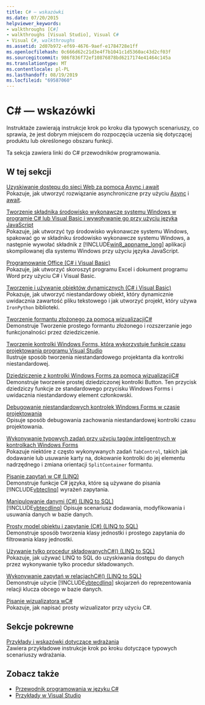 ```yaml
---
title: C# — wskazówki
ms.date: 07/20/2015
helpviewer_keywords:
- walkthroughs [C#]
- walkthroughs [Visual Studio], Visual C#
- Visual C#, walkthroughs
ms.assetid: 2d07b972-ef69-4676-9aef-e1784728e1ff
ms.openlocfilehash: 0c666d62c21d3e4f7b1041c1d5360ac43d2cf03f
ms.sourcegitcommit: 986f836f72ef10876878bd6217174e41464c145a
ms.translationtype: MT
ms.contentlocale: pl-PL
ms.lasthandoff: 08/19/2019
ms.locfileid: "69587060"
---
```

# <a name="c-walkthroughs"></a>C# — wskazówki
Instruktaże zawierają instrukcje krok po kroku dla typowych scenariuszy, co sprawia, że jest dobrym miejscem do rozpoczęcia uczenia się dotyczącej produktu lub określonego obszaru funkcji.  
  
 Ta sekcja zawiera linki do C# przewodników programowania.  
  
## <a name="in-this-section"></a>W tej sekcji  

 [Uzyskiwanie dostępu do sieci Web za pomocą Async i await](./programming-guide/concepts/async/walkthrough-accessing-the-web-by-using-async-and-await.md)  
 Pokazuje, jak utworzyć rozwiązanie asynchroniczne przy użyciu [Async](./language-reference/keywords/async.md) i [await](./language-reference/keywords/await.md).  
  
 [Tworzenie składnika środowisko wykonawcze systemu Windows w programie C# lub Visual Basic i wywoływanie go przy użyciu języka JavaScript](/windows/uwp/winrt-components/walkthrough-creating-a-simple-windows-runtime-component-and-calling-it-from-javascript)  
 Pokazuje, jak utworzyć typ środowisko wykonawcze systemu Windows, spakować go w składniku środowisko wykonawcze systemu Windows, a następnie wywołać składnik z [!INCLUDE[win8_appname_long](~/includes/win8-appname-long-md.md)] aplikacji skompilowanej dla systemu Windows przy użyciu języka JavaScript.  
  
 [Programowanie Office (C# i Visual Basic)](./programming-guide/interop/walkthrough-office-programming.md)  
 Pokazuje, jak utworzyć skoroszyt programu Excel i dokument programu Word przy użyciu C# i Visual Basic.  
  
 [Tworzenie i używanie obiektów dynamicznych (C# i Visual Basic)](./programming-guide/types/walkthrough-creating-and-using-dynamic-objects.md)  
 Pokazuje, jak utworzyć niestandardowy obiekt, który dynamicznie uwidacznia zawartość pliku tekstowego i jak utworzyć projekt, który używa `IronPython` biblioteki.  
   
 [Tworzenie formantu złożonego za pomocą wizualizacjiC#](../framework/winforms/controls/walkthrough-authoring-a-composite-control-with-visual-csharp.md)  
 Demonstruje Tworzenie prostego formantu złożonego i rozszerzanie jego funkcjonalności przez dziedziczenie.  
  
 [Tworzenie kontrolki Windows Forms, która wykorzystuje funkcje czasu projektowania programu Visual Studio](../framework/winforms/controls/creating-a-wf-control-design-time-features.md)  
 Ilustruje sposób tworzenia niestandardowego projektanta dla kontrolki niestandardowej.  
  
 [Dziedziczenie z kontrolki Windows Forms za pomocą wizualizacjiC#](../framework/winforms/controls/walkthrough-inheriting-from-a-windows-forms-control-with-visual-csharp.md)  
 Demonstruje tworzenie prostej dziedziczonej kontrolki Button. Ten przycisk dziedziczy funkcje ze standardowego przycisku Windows Forms i uwidacznia niestandardowy element członkowski.  
  
 [Debugowanie niestandardowych kontrolek Windows Forms w czasie projektowania](../framework/winforms/controls/walkthrough-debugging-custom-windows-forms-controls-at-design-time.md)  
 Opisuje sposób debugowania zachowania niestandardowej kontrolki czasu projektowania.

 [Wykonywanie typowych zadań przy użyciu tagów inteligentnych w kontrolkach Windows Forms](../framework/winforms/controls/performing-common-tasks-using-smart-tags-on-wf-controls.md)  
 Pokazuje niektóre z często wykonywanych zadań `TabControl`, takich jak dodawanie lub usuwanie karty na, dokowanie kontrolki do jej elementu nadrzędnego i zmiana orientacji `SplitContainer` formantu.  
  
 [Pisanie zapytań w C# (LINQ)](./programming-guide/concepts/linq/walkthrough-writing-queries-linq.md)  
 Demonstruje funkcje C# języka, które są używane do pisania [!INCLUDE[vbteclinq](~/includes/vbteclinq-md.md)] wyrażeń zapytania.  
  
 [Manipulowanie danymi (C#) (LINQ to SQL)](../framework/data/adonet/sql/linq/walkthrough-manipulating-data-csharp.md)  
 [!INCLUDE[vbtecdlinq](~/includes/vbtecdlinq-md.md)] Opisuje scenariusz dodawania, modyfikowania i usuwania danych w bazie danych.  
  
 [Prosty model obiektu i zapytanie (C#) (LINQ to SQL)](../framework/data/adonet/sql/linq/walkthrough-simple-object-model-and-query-csharp.md)  
 Demonstruje sposób tworzenia klasy jednostki i prostego zapytania do filtrowania klasy jednostki.  
  
 [Używanie tylko procedur składowanychC#() (LINQ to SQL)](../framework/data/adonet/sql/linq/walkthrough-using-only-stored-procedures-csharp.md)  
 Pokazuje, jak używać LINQ to SQL do uzyskiwania dostępu do danych przez wykonywanie tylko procedur składowanych.  
  
 [Wykonywanie zapytań w relacjachC#() (LINQ to SQL)](../framework/data/adonet/sql/linq/walkthrough-querying-across-relationships-csharp.md)  
 Demonstruje użycie [!INCLUDE[vbtecdlinq](~/includes/vbtecdlinq-md.md)] skojarzeń do reprezentowania relacji klucza obcego w bazie danych.  

 [Pisanie wizualizatora wC#](/visualstudio/debugger/walkthrough-writing-a-visualizer-in-csharp)  
 Pokazuje, jak napisać prosty wizualizator przy użyciu C#.  
  
## <a name="related-sections"></a>Sekcje pokrewne  
 [Przykłady i wskazówki dotyczące wdrażania](/visualstudio/deployment/clickonce-deployment-samples-and-walkthroughs)  
 Zawiera przykładowe instrukcje krok po kroku dotyczące typowych scenariuszy wdrażania.  
  
## <a name="see-also"></a>Zobacz także

- [Przewodnik programowania w języku C#](./programming-guide/index.md)
- [Przykłady w Visual Studio](/visualstudio/ide/visual-studio-samples)

